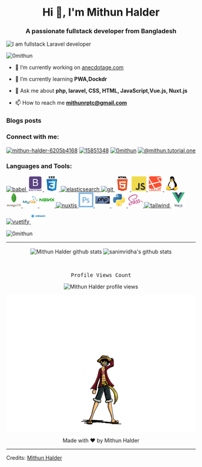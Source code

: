 <h1 align="center">Hi 👋, I'm Mithun Halder</h1>
<h3 align="center">A passionate fullstack developer from Bangladesh</h3>

![I am fullstack Laravel developer](https://scontent.fdac2-1.fna.fbcdn.net/v/t1.6435-9/p180x540/193737922_4243269562455694_3062390317585929092_n.jpg?_nc_cat=101&ccb=1-5&_nc_sid=e3f864&_nc_eui2=AeEVMTny9LbhN5J14sVAFfrt4yWOmsUGJK_jJY6axQYkr2W5afHy4Z72NuFBHuFQ9-cgofYaLsHytC7szserlbxG&_nc_ohc=h2-9OmLrSjkAX_wk2cL&_nc_ht=scontent.fdac2-1.fna&oh=4ea0c4b5a598806bd3f014a33c240df0&oe=6154BAAA)

<p align="left"> <img src="https://komarev.com/ghpvc/?username=0mithun&label=Profile%20views&color=0e75b6&style=flat" alt="0mithun" /> </p>

- 🔭 I’m currently working on [anecdotage.com](https://anecdotage.com)

- 🌱 I’m currently learning **PWA,Dockdr**

- 💬 Ask me about **php, laravel, CSS, HTML, JavaScript,Vue.js, Nuxt.js**

- 📫 How to reach me **mithunrptc@gmail.com**

### Blogs posts
<!-- BLOG-POST-LIST:START -->
<!-- BLOG-POST-LIST:END -->

<h3 align="left">Connect with me:</h3>
<p align="left">
<a href="https://linkedin.com/in/mithun-halder-6205b4168" target="blank"><img align="center" src="https://raw.githubusercontent.com/rahuldkjain/github-profile-readme-generator/master/src/images/icons/Social/linked-in-alt.svg" alt="mithun-halder-6205b4168" height="30" width="40" /></a>
<a href="https://stackoverflow.com/users/15851348" target="blank"><img align="center" src="https://raw.githubusercontent.com/rahuldkjain/github-profile-readme-generator/master/src/images/icons/Social/stack-overflow.svg" alt="15851348" height="30" width="40" /></a>
<a href="https://fb.com/0mithun" target="blank"><img align="center" src="https://raw.githubusercontent.com/rahuldkjain/github-profile-readme-generator/master/src/images/icons/Social/facebook.svg" alt="0mithun" height="30" width="40" /></a>
<a href="https://medium.com/@mithun.tutorial.one" target="blank"><img align="center" src="https://raw.githubusercontent.com/rahuldkjain/github-profile-readme-generator/master/src/images/icons/Social/medium.svg" alt="@mithun.tutorial.one" height="30" width="40" /></a>
</p>

<h3 align="left">Languages and Tools:</h3>
<p align="left"> <a href="https://babeljs.io/" target="_blank"> <img src="https://www.vectorlogo.zone/logos/babeljs/babeljs-icon.svg" alt="babel" width="40" height="40"/> </a> <a href="https://getbootstrap.com" target="_blank"> <img src="https://raw.githubusercontent.com/devicons/devicon/master/icons/bootstrap/bootstrap-plain-wordmark.svg" alt="bootstrap" width="40" height="40"/> </a> <a href="https://www.w3schools.com/css/" target="_blank"> <img src="https://raw.githubusercontent.com/devicons/devicon/master/icons/css3/css3-original-wordmark.svg" alt="css3" width="40" height="40"/> </a> <a href="https://www.elastic.co" target="_blank"> <img src="https://www.vectorlogo.zone/logos/elastic/elastic-icon.svg" alt="elasticsearch" width="40" height="40"/> </a> <a href="https://git-scm.com/" target="_blank"> <img src="https://www.vectorlogo.zone/logos/git-scm/git-scm-icon.svg" alt="git" width="40" height="40"/> </a> <a href="https://www.w3.org/html/" target="_blank"> <img src="https://raw.githubusercontent.com/devicons/devicon/master/icons/html5/html5-original-wordmark.svg" alt="html5" width="40" height="40"/> </a> <a href="https://developer.mozilla.org/en-US/docs/Web/JavaScript" target="_blank"> <img src="https://raw.githubusercontent.com/devicons/devicon/master/icons/javascript/javascript-original.svg" alt="javascript" width="40" height="40"/> </a> <a href="https://laravel.com/" target="_blank"> <img src="https://raw.githubusercontent.com/devicons/devicon/master/icons/laravel/laravel-plain-wordmark.svg" alt="laravel" width="40" height="40"/> </a> <a href="https://www.linux.org/" target="_blank"> <img src="https://raw.githubusercontent.com/devicons/devicon/master/icons/linux/linux-original.svg" alt="linux" width="40" height="40"/> </a> <a href="https://www.mongodb.com/" target="_blank"> <img src="https://raw.githubusercontent.com/devicons/devicon/master/icons/mongodb/mongodb-original-wordmark.svg" alt="mongodb" width="40" height="40"/> </a> <a href="https://www.mysql.com/" target="_blank"> <img src="https://raw.githubusercontent.com/devicons/devicon/master/icons/mysql/mysql-original-wordmark.svg" alt="mysql" width="40" height="40"/> </a> <a href="https://www.nginx.com" target="_blank"> <img src="https://raw.githubusercontent.com/devicons/devicon/master/icons/nginx/nginx-original.svg" alt="nginx" width="40" height="40"/> </a> <a href="https://nuxtjs.org/" target="_blank"> <img src="https://www.vectorlogo.zone/logos/nuxtjs/nuxtjs-icon.svg" alt="nuxtjs" width="40" height="40"/> </a> <a href="https://www.photoshop.com/en" target="_blank"> <img src="https://raw.githubusercontent.com/devicons/devicon/master/icons/photoshop/photoshop-line.svg" alt="photoshop" width="40" height="40"/> </a> <a href="https://www.php.net" target="_blank"> <img src="https://raw.githubusercontent.com/devicons/devicon/master/icons/php/php-original.svg" alt="php" width="40" height="40"/> </a> <a href="https://www.python.org" target="_blank"> <img src="https://raw.githubusercontent.com/devicons/devicon/master/icons/python/python-original.svg" alt="python" width="40" height="40"/> </a> <a href="https://sass-lang.com" target="_blank"> <img src="https://raw.githubusercontent.com/devicons/devicon/master/icons/sass/sass-original.svg" alt="sass" width="40" height="40"/> </a> <a href="https://tailwindcss.com/" target="_blank"> <img src="https://www.vectorlogo.zone/logos/tailwindcss/tailwindcss-icon.svg" alt="tailwind" width="40" height="40"/> </a> <a href="https://vuejs.org/" target="_blank"> <img src="https://raw.githubusercontent.com/devicons/devicon/master/icons/vuejs/vuejs-original-wordmark.svg" alt="vuejs" width="40" height="40"/> </a> <a href="https://vuetifyjs.com/en/" target="_blank"> <img src="https://bestofjs.org/logos/vuetify.svg" alt="vuetify" width="40" height="40"/> </a> <a href="https://webpack.js.org" target="_blank"> <img src="https://raw.githubusercontent.com/devicons/devicon/d00d0969292a6569d45b06d3f350f463a0107b0d/icons/webpack/webpack-original-wordmark.svg" alt="webpack" width="40" height="40"/> </a> </p>

<p><img align="center" src="https://github-readme-stats.vercel.app/api/top-langs?username=0mithun&show_icons=true&locale=en&layout=compact" alt="0mithun" /></p
  <hr/>
  
 <hr/>

<p align="center">
  <img align="center" alt="Mithun Halder github stats" src="https://github-readme-stats-anuraghazra1.vercel.app/api?username=0mithun&show_icons=true&include_all_commits=true&bg_color=30,434343,000000&title_color=fe428e&text_color=f1f1eb"  />
  <img align="center" alt="sanimridha's github stats" src="https://github-readme-stats-anuraghazra1.vercel.app/api/top-langs/?username=0mithun&layout=compact&langs_count=10&hide=html,css&bg_color=30,000000,434343&title_color=fe428e&text_color=f1f1eb" />
</p>

<br/>

<p align="center"> 
  <samp>
    Profile Views Count
  </samp>
</p>

<p align="center"> 
  <img src="https://profile-counter.glitch.me/0mithun/count.svg" alt="Mithun Halder profile views" /> 
</p> 
 

<p align="center">
  <img align="center" alt="OnePiece_Luffy" src="https://raw.githubusercontent.com/dev-akshat/archive/main/images/gifs/anime/luffy.gif"/>
</p>

<p align="center">
  Made with ❤️ by Mithun Halder
</p>

-----
Credits: [Mithun Halder](https://github.com/0mithun)
